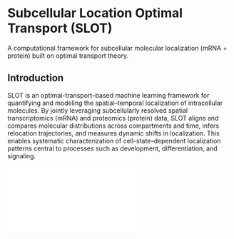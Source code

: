 # Subcellular Location Optimal Transport (SLOT)
A computational framework for subcellular molecular localization (mRNA + protein) built on optimal transport theory.

## Introduction

SLOT is an optimal-transport–based machine learning framework for quantifying and modeling the spatial–temporal localization of intracellular molecules. By jointly leveraging subcellularly resolved spatial transcriptomics (mRNA) and proteomics (protein) data, SLOT aligns and compares molecular distributions across compartments and time, infers relocation trajectories, and measures dynamic shifts in localization. This enables systematic characterization of cell-state–dependent localization patterns central to processes such as development, differentiation, and signaling.

![SLOT Framework Overview](resource/home.pdf)
